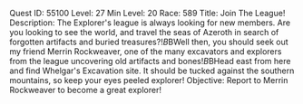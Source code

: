Quest ID: 55100
Level: 27
Min Level: 20
Race: 589
Title: Join The League!
Description: The Explorer's league is always looking for new members. Are you looking to see the world, and travel the seas of Azeroth in search of forgotten artifacts and buried treasures?!$B$BWell then, you should seek out my friend Merrin Rockweaver, one of the many excavators and explorers from the league uncovering old artifacts and bones!$B$BHead east from here and find Whelgar's Excavation site. It should be tucked against the southern mountains, so keep your eyes peeled explorer!
Objective: Report to Merrin Rockweaver to become a great explorer!
